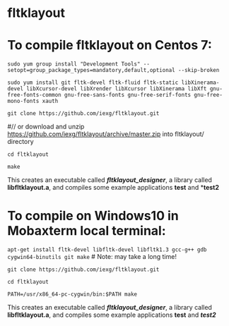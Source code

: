 # fltklayout

# To compile fltklayout on Centos 7:

`sudo yum group install "Development Tools" --setopt=group_package_types=mandatory,default,optional --skip-broken`

`sudo yum install git fltk-devel fltk-fluid fltk-static libXinerama-devel libXcursor-devel libXrender libXcursor libXinerama libXft gnu-free-fonts-common gnu-free-sans-fonts gnu-free-serif-fonts gnu-free-mono-fonts xauth`

`git clone https://github.com/iexg/fltklayout.git`

#// or download and unzip https://github.com/iexg/fltklayout/archive/master.zip into fltklayout/ directory

`cd fltklayout`

`make`

This creates an executable called ***fltklayout_designer***, a library called **libfltklayout.a**, and compiles some example applications **test** and ***test2**

# To compile on Windows10 in Mobaxterm local terminal:

`apt-get install fltk-devel libfltk-devel libfltk1.3 gcc-g++ gdb cygwin64-binutils git make` # Note: may take a long time!

`git clone https://github.com/iexg/fltklayout.git`

`cd fltklayout`

`PATH=/usr/x86_64-pc-cygwin/bin:$PATH make`

This creates an executable called ***fltklayout_designer***, a library called **libfltklayout.a**, and compiles some example applications **test** and ***test2***
